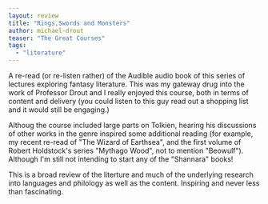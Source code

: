 ```yaml
---
layout: review
title: "Rings,Swords and Monsters"
author: michael-drout
teaser: "The Great Courses"
tags:
  - "literature"
---
```


A re-read (or re-listen rather) of the Audible audio book of this series of lectures
exploring fantasy literature. This was my gateway drug into the work of Professor
Drout and I really enjoyed this course, both in terms of content and delivery (you
could listen to this guy read out a shopping list and it would still be engaging.)

Althoug the course included large parts on Tolkien, hearing his discussions
of other works in the genre inspired some additional reading (for example,
my recent re-read of "The Wizard of Earthsea", and the first volume of Robert
Holdstock's series "Mythago Wood", not to mention "Beowulf"). Although I'm 
still not intending to start any of the "Shannara" books!

This is a broad review of the literture and much of the underlying research into
languages and philology as well as the content. Inspiring and never less than
fascinating.
